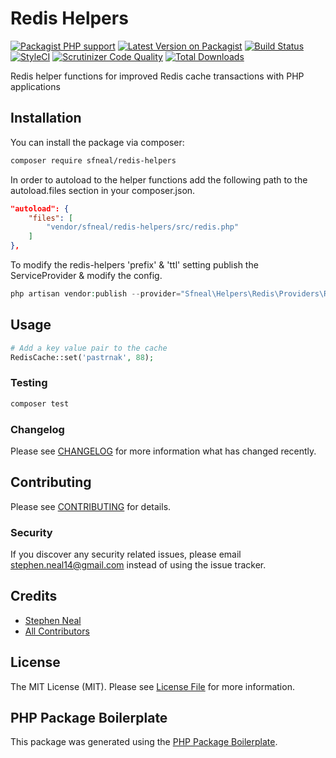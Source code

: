 # Redis Helpers

[![Packagist PHP support](https://img.shields.io/packagist/php-v/sfneal/redis-helpers)](https://packagist.org/packages/sfneal/redis-helpers)
[![Latest Version on Packagist](https://img.shields.io/packagist/v/sfneal/redis-helpers.svg?style=flat-square)](https://packagist.org/packages/sfneal/redis-helpers)
[![Build Status](https://travis-ci.com/sfneal/redis-helpers.svg?branch=master&style=flat-square)](https://travis-ci.com/sfneal/redis-helpers)
[![StyleCI](https://github.styleci.io/repos/288488301/shield?branch=master)](https://github.styleci.io/repos/288488301?branch=master)
[![Scrutinizer Code Quality](https://scrutinizer-ci.com/g/sfneal/redis-helpers/badges/quality-score.png?b=master)](https://scrutinizer-ci.com/g/sfneal/redis-helpers/?branch=master)
[![Total Downloads](https://img.shields.io/packagist/dt/sfneal/redis-helpers.svg?style=flat-square)](https://packagist.org/packages/sfneal/redis-helpers)

Redis helper functions for improved Redis cache transactions with PHP applications



## Installation

You can install the package via composer:

```bash
composer require sfneal/redis-helpers
```

In order to autoload to the helper functions add the following path to the autoload.files section in your composer.json.

```json
"autoload": {
    "files": [
        "vendor/sfneal/redis-helpers/src/redis.php"
    ]
},
```

To modify the redis-helpers 'prefix' & 'ttl' setting publish the ServiceProvider & modify the config.

``` php
php artisan vendor:publish --provider="Sfneal\Helpers\Redis\Providers\RedisHelpersServiceProvider"
```

## Usage

``` php
# Add a key value pair to the cache
RedisCache::set('pastrnak', 88);
```

### Testing

``` bash
composer test
```

### Changelog

Please see [CHANGELOG](CHANGELOG.md) for more information what has changed recently.

## Contributing

Please see [CONTRIBUTING](CONTRIBUTING.md) for details.

### Security

If you discover any security related issues, please email stephen.neal14@gmail.com instead of using the issue tracker.

## Credits

- [Stephen Neal](https://github.com/sfneal)
- [All Contributors](../../contributors)

## License

The MIT License (MIT). Please see [License File](LICENSE.md) for more information.

## PHP Package Boilerplate

This package was generated using the [PHP Package Boilerplate](https://laravelpackageboilerplate.com).
